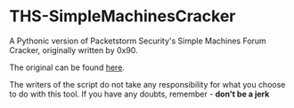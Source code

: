 THS-SimpleMachinesCracker
=========================

A Pythonic version of Packetstorm Security's Simple Machines Forum Cracker, originally written by 0x90.  

The original can be found [here](http://dl.packetstormsecurity.net/Crackers/smf_cracker_linux.txt).

The writers of the script do not take any responsibility for what you choose to do with this tool.
If you have any doubts, remember - __don't be a jerk__
